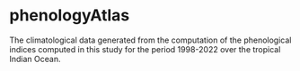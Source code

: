 # phenologyAtlas
The climatological data generated from the computation of the phenological indices computed in this study for the period 1998-2022 over the tropical Indian Ocean.

